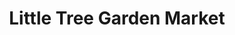 ---
title: "Little Tree Garden Market"
url: /fergus/little-tree-garden-market/
shop: garden centre
---